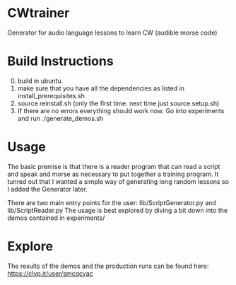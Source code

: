 # CWtrainer
Generator for audio language lessons to learn CW (audible morse code)

# Build Instructions
0. build in ubuntu.
1. make sure that you have all the dependencies as listed in install_prerequisites.sh
2. source reinstall.sh (only the first time. next time just source setup.sh)
3. If there are no errors everything should work now. Go into experiments and run ./generate_demos.sh

# Usage
The basic premise is that there is a reader program that can read a script and speak and morse as necessary to put together a training program. It tunred out that I wanted a simple way of generating long random lessons so I added the Generator later.

There are two main entry points for the user: lib/ScriptGenerator.py and lib/ScriptReader.py
The usage is best explored by diving a bit down into the demos contained in experiments/

# Explore
The results of the demos and the production runs can be found here:
https://clyp.it/user/smcqcyac

